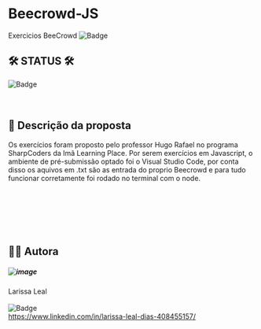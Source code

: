 # Beecrowd-JS
Exercicios BeeCrowd 
![Badge](https://img.shields.io/badge/JavaScript-F7DF1E?style=for-the-badge&logo=javascript&logoColor=black)

## 🛠 STATUS 🛠
![Badge](https://img.shields.io/badge/status-%20finished-brightgreen)
<br><br><br>

<h2> 📝 Descrição da proposta</h2>
 Os exercícios foram proposto pelo professor Hugo Rafael no programa SharpCoders da Imã Learning Place. Por serem exercícios em Javascript, 
o ambiente de pré-submissão optado foi o Visual Studio Code, por conta disso os aquivos em .txt são as entrada do proprio Beecrowd e para tudo funcionar corretamente
foi rodado no terminal com o node.
<br><br><br>



<br><br><br>
## 👩‍💻 Autora
##### ![image](https://user-images.githubusercontent.com/108475403/207887950-ba78da66-243e-494a-bd19-68c6bd776e2f.png)


Larissa Leal 
<br><br>
![Badge](https://img.shields.io/badge/LinkedIn-0077B5?style=for-the-badge&logo=linkedin&logoColor=white) <br>
https://www.linkedin.com/in/larissa-leal-dias-408455157/
